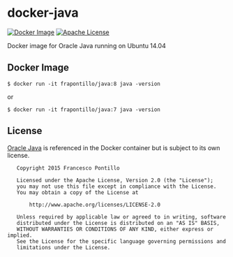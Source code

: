 # docker-java

[![Docker Image][docker-image]][docker-url]
[![Apache License][license-image]][license-url]

Docker image for Oracle Java running on Ubuntu 14.04

## Docker Image

```
$ docker run -it frapontillo/java:8 java -version
```

or

```
$ docker run -it frapontillo/java:7 java -version
```

## License

[Oracle Java](https://www.java.com) is referenced in the Docker container but is subject to its own license.

```
   Copyright 2015 Francesco Pontillo

   Licensed under the Apache License, Version 2.0 (the "License");
   you may not use this file except in compliance with the License.
   You may obtain a copy of the License at

       http://www.apache.org/licenses/LICENSE-2.0

   Unless required by applicable law or agreed to in writing, software
   distributed under the License is distributed on an "AS IS" BASIS,
   WITHOUT WARRANTIES OR CONDITIONS OF ANY KIND, either express or implied.
   See the License for the specific language governing permissions and
   limitations under the License.
```

[docker-url]: https://hub.docker.com/r/frapontillo/java
[docker-image]: https://img.shields.io/docker/pulls/frapontillo/java.svg?style=flat

[license-image]: http://img.shields.io/badge/license-Apache_2.0-blue.svg?style=flat
[license-url]: LICENSE
